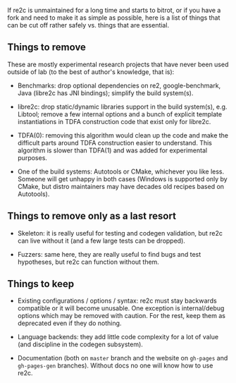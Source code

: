 If re2c is unmaintained for a long time and starts to bitrot, or if you have a
fork and need to make it as simple as possible, here is a list of things that
can be cut off rather safely vs. things that are essential.

## Things to remove

These are mostly experimental research projects that have never been used
outside of lab (to the best of author's knowledge, that is):

- Benchmarks: drop optional dependencies on re2, google-benchmark, Java (libre2c
  has JNI bindings); simplify the build system(s).

- libre2c: drop static/dynamic libraries support in the build system(s), e.g.
  Libtool; remove a few internal options and a bunch of explicit template
  instantiations in TDFA construction code that exist only for libre2c.

- TDFA(0): removing this algorithm would clean up the code and make the
  difficult parts around TDFA construction easier to understand. This algorithm
  is slower than TDFA(1) and was added for experimental purposes.

- One of the build systems: Autotools or CMake, whichever you like less. Someone
  will get unhappy in both cases (Windows is supported only by CMake, but distro
  maintainers may have decades old recipes based on Autotools).

## Things to remove only as a last resort

- Skeleton: it is really useful for testing and codegen validation, but re2c can
  live without it (and a few large tests can be dropped).

- Fuzzers: same here, they are really useful to find bugs and test hypotheses,
  but re2c can function without them.

## Things to keep

- Existing configurations / options / syntax: re2c must stay backwards
  compatible or it will become unusable. One exception is internal/debug options
  which may be removed with caution. For the rest, keep them as deprecated even
  if they do nothing.

- Language backends: they add little code complexity for a lot of value (and
  discipline in the codegen subsystem).

- Documentation (both on `master` branch and the website on `gh-pages` and
  `gh-pages-gen` branches). Without docs no one will know how to use re2c.

